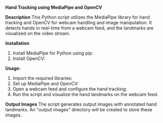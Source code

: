 **Hand Tracking using MediaPipe and OpenCV**

**Description**
This Python script utilizes the MediaPipe library for hand tracking and OpenCV for webcam handling and image manipulation. It detects hands in real-time from a webcam feed, and the landmarks are visualized on the video stream.

**Installation**
1. Install MediaPipe for Python using pip:
2. Install OpenCV:

**Usage:**
1. Import the required libraries:
2. Set up MediaPipe and OpenCV:
3. Open a webcam feed and configure the hand tracking:
4. Run the script and visualize the hand landmarks on the webcam feed.

**Output Images**
The script generates output images with annotated hand landmarks. An "output images" directory will be created to store these images.
